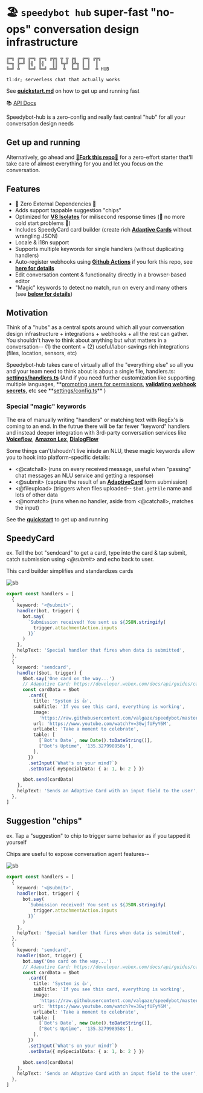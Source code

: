 # 🏖 `speedybot hub` super-fast "no-ops" conversation design infrastructure

```
╔═╗ ╔═╗ ╔═╗ ╔═╗ ╔╦╗ ╦ ╦ ╔╗  ╔═╗ ╔╦╗
╚═╗ ╠═╝ ║╣  ║╣   ║║ ╚╦╝ ╠╩╗ ║ ║  ║
╚═╝ ╩   ╚═╝ ╚═╝ ═╩╝  ╩  ╚═╝ ╚═╝  ╩ HUB

tl:dr; serverless chat that actually works
```

See **[quickstart.md](https://github.com/valgaze/speedybot-hub/blob/deploy/quickstart.md)** on how to get up and running fast

📚 [API Docs](https://github.com/valgaze/speedybot-hub/blob/deploy/api-docs/modules.md)

Speedybot-hub is a zero-config and really fast central "hub" for all your conversation design needs

## Get up and running

Alternatively, go ahead and **[🍴Fork this repo🍴](https://github.com/valgaze/speedybot-hub/blob/deploy/docs/fork_guide.md)** for a zero-effort starter that'll take care of almost everything for you and let you focus on the conversation.

## Features

- 🌟 Zero External Dependencies 🌟
- Adds support tappable suggestion "chips"
- Optimized for **[V8 Isolates](https://developers.cloudflare.com/workers/learning/how-workers-works/)** for milisecond response times (🥶 no more cold start problems 🥶)
- Includes SpeedyCard card builder (create rich **[Adaptive Cards](https://developer.webex.com/docs/api/guides/cards)** without wrangling JSON)
- Locale & i18n support
- Supports multiple keywords for single handlers (without duplicating handlers)
- Auto-register webhooks using **[Github Actions](https://github.com/features/actions)** if you fork this repo, see **[here for details](./docs/fork_guide.md)**
- Edit conversation content & functionality directly in a browser-based editor
- "Magic" keywords to detect no match, run on every and many others (see **[below for details](#special-magic-keywords)**)

## Motivation

Think of a "hubs" as a central spots around which all your conversation design infrastructure + integrations + webhooks + all the rest can gather. You shouldn't have to think about anything but what matters in a conversation-- (1) the content + (2) useful/labor-savings rich integrations (files, location, sensors, etc)

Speedybot-hub takes care of virtually all of the "everything else" so all you and your team need to think about is about a single file, handlers.ts: **[settings/handlers.ts](https://github.com/valgaze/speedybot-hub/blob/deploy/settings/handlers.ts)** (And if you need further customization like supporting multiple languages, **[prompting users for permissions](https://github.com/valgaze/speedybot-hub/blob/deploy/docs/assets/demo_location.gif), **[validating webhook secrets](https://developer.webex.com/blog/building-a-more-secure-bot)**, etc see **[settings/config.ts](https://github.com/valgaze/speedybot-hub/blob/deploy/settings/config.ts)\*\* )

### Special "magic" keywords

The era of manually writing "handlers" or matching text with RegEx's is coming to an end. In the futrue there will be far fewer "keyword" handlers and instead deeper integration with 3rd-party conversation services like **[Voiceflow](https://www.voiceflow.com/)**, **[Amazon Lex](https://aws.amazon.com/lex/)**, **[DialogFlow](https://cloud.google.com/dialogflow/docs)**

Some things can't/shoudn't live inisde an NLU, these magic keywords allow you to hook into platform-specific details:

- <@catchall> (runs on every received message, useful when "passing" chat messages an NLU service and getting a response)
- <@submit> (capture the result of an **[AdaptiveCard](https://developer.webex.com/docs/api/guides/cards)** form submission)
- <@fileupload> (triggers when files uploaded-- `$bot.getFile` name and lots of other data
- <@nomatch> (runs when no handler, aside from <@catchall>, matches the input)

See the **[quickstart](./quickstart.md)** to get up and running

## SpeedyCard

ex. Tell the bot "sendcard" to get a card, type into the card & tap submit, catch submission using _<@submit>_ and echo back to user.

This card builder simplifies and standardizes cards

![sb](./docs/assets/demo_sendcard.gif)

```ts
export const handlers = [
  {
    keyword: '<@submit>',
    handler(bot, trigger) {
      bot.say(
        `Submission received! You sent us ${JSON.stringify(
          trigger.attachmentAction.inputs
        )}`
      )
    },
    helpText: 'Special handler that fires when data is submitted',
  },
  {
    keyword: 'sendcard',
    handler($bot, trigger) {
      $bot.say('One card on the way...')
      // Adapative Card: https://developer.webex.com/docs/api/guides/cards
      const cardData = $bot
        .card({
          title: 'System is 👍',
          subTitle: 'If you see this card, everything is working',
          image:
            'https://raw.githubusercontent.com/valgaze/speedybot/master/docs/assets/chocolate_chip_cookies.png',
          url: 'https://www.youtube.com/watch?v=3GwjfUFyY6M',
          urlLabel: 'Take a moment to celebrate',
          table: [
            [`Bot's Date`, new Date().toDateString()],
            ["Bot's Uptime", '135.327998958s'],
          ],
        })
        .setInput(`What's on your mind?`)
        .setData({ mySpecialData: { a: 1, b: 2 } })

      $bot.send(cardData)
    },
    helpText: 'Sends an Adaptive Card with an input field to the user',
  },
]
```

## Suggestion "chips"

ex. Tap a "suggestion" to chip to trigger same behavior as if you tapped it yourself

Chips are useful to expose conversation agent features--

![sb](./docs/assets/demo_chips.gif)

```ts
export const handlers = [
  {
    keyword: '<@submit>',
    handler(bot, trigger) {
      bot.say(
        `Submission received! You sent us ${JSON.stringify(
          trigger.attachmentAction.inputs
        )}`
      )
    },
    helpText: 'Special handler that fires when data is submitted',
  },
  {
    keyword: 'sendcard',
    handler($bot, trigger) {
      bot.say('One card on the way...')
      // Adapative Card: https://developer.webex.com/docs/api/guides/cards
      const cardData = $bot
        .card({
          title: 'System is 👍',
          subTitle: 'If you see this card, everything is working',
          image:
            'https://raw.githubusercontent.com/valgaze/speedybot/master/docs/assets/chocolate_chip_cookies.png',
          url: 'https://www.youtube.com/watch?v=3GwjfUFyY6M',
          urlLabel: 'Take a moment to celebrate',
          table: [
            [`Bot's Date`, new Date().toDateString()],
            ["Bot's Uptime", '135.327998958s'],
          ],
        })
        .setInput(`What's on your mind?`)
        .setData({ mySpecialData: { a: 1, b: 2 } })

      $bot.send(cardData)
    },
    helpText: 'Sends an Adaptive Card with an input field to the user',
  },
]
```
